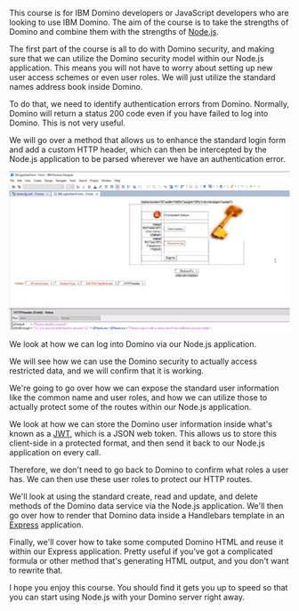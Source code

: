 This course is for IBM Domino developers or JavaScript developers who are looking to use IBM Domino. The aim of the course is to take the strengths of Domino and combine them with the strengths of [Node.js](https://egghead.io/browse/platforms/node).

The first part of the course is all to do with Domino security, and making sure that we can utilize the Domino security model within our Node.js application. This means you will not have to worry about setting up new user access schemes or even user roles. We will just utilize the standard names address book inside Domino.

To do that, we need to identify authentication errors from Domino. Normally, Domino will return a status 200 code even if you have failed to log into Domino. This is not very useful.

We will go over a method that allows us to enhance the standard login form and add a custom HTTP header, which can then be intercepted by the Node.js application to be parsed wherever we have an authentication error.

![Custom Domcfg](../images/express-course-overview-integrate-ibm-domino-with-nodejs-custom-domcfg.png)

We look at how we can log into Domino via our Node.js application. 

We will see how we can use the Domino security to actually access restricted data, and we will confirm that it is working.

We're going to go over how we can expose the standard user information like the common name and user roles, and how we can utilize those to actually protect some of the routes within our Node.js application.

We look at how we can store the Domino user information inside what's known as a [JWT](https://egghead.io/lessons/angularjs-json-web-token-jwt-introduction), which is a JSON web token. This allows us to store this client-side in a protected format, and then send it back to our Node.js application on every call.

Therefore, we don't need to go back to Domino to confirm what roles a user has. We can then use these user roles to protect our HTTP routes.

We'll look at using the standard create, read and update, and delete methods of the Domino data service via the Node.js application. We'll then go over how to render that Domino data inside a Handlebars template in an [Express](https://egghead.io/browse/libraries/express) application.

Finally, we'll cover how to take some computed Domino HTML and reuse it within our Express application. Pretty useful if you've got a complicated formula or other method that's generating HTML output, and you don't want to rewrite that.

I hope you enjoy this course. You should find it gets you up to speed so that you can start using Node.js with your Domino server right away.